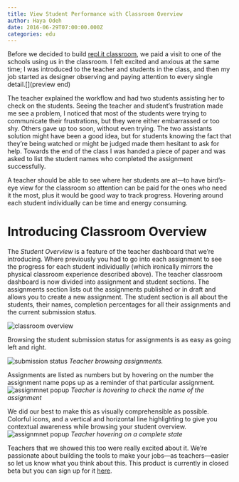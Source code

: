 ```yaml
---
title: View Student Performance with Classroom Overview 
author: Haya Odeh
date: 2016-06-29T07:00:00.000Z
categories: edu
---
```


Before we decided to build [repl.it classroom](https://replit.com/site/teams-for-education), we paid a visit to one of the schools using us in the classroom. I felt excited and anxious at the same time; I was introduced to the teacher and students in the class, and then my job started as designer observing and paying attention to every single detail.[](preview end)

The teacher explained the workflow and had two students assisting her to check on the students. Seeing the teacher and student’s frustration made me see a problem, I noticed that most of the students were trying to communicate their frustrations, but they were either embarrassed or too shy. Others gave up too soon, without even trying. The two assistants solution might have been a good idea, but for students knowing the fact that they’re being watched or might be judged made them hesitant to ask for help. Towards the end of the class I was handed a piece of paper and was asked to list the student names who completed the assignment successfully.

A teacher should be able to see where her students are at—to have bird’s-eye view for the classroom so attention can be paid for the ones who need it the most, plus it would be good way to track progress. Hovering around each student individually can be time and energy consuming.

# Introducing Classroom Overview

The *Student Overview* is a feature of the teacher dashboard that we’re introducing. Where previously you had to go into each assignment to see the progress for each student individually (which ironically mirrors the physical classroom experience described above). The teacher classroom dashboard is now divided into assignment and student sections. The assignments section lists out the assignments published or in draft and allows you to create a new assignment. The student section is all about the students, their names, completion percentages for all their assignments and the current submission status.

![classroom overview](https://i.imgur.com/5N4gMNj.jpg)

Browsing the student submission status for assignments is as easy as going left and right.

![submission status](https://i.imgur.com/qAbJit8.jpg)
*Teacher browsing assignments.*

Assignments are listed as numbers but by hovering on the number the assignment name pops up as a reminder of that particular assignment.
![assignmnet popup](http://i.imgur.com/qAbJit8.jpg)
*Teacher is hovering to check the name of the assignment*

We did our best to make this as visually comprehensible as possible. Colorful icons, and a vertical and horizontal line highlighting to give you contextual awareness while browsing your student overview.
![assignmnet popup](http://i.imgur.com/j4hwQPp.jpg)
*Teacher hovering on a complete state*

Teachers that we showed this too were really excited about it. We’re
passionate about building the tools to make your jobs—as teachers—easier so let us know what you think about this. This product is currently in closed beta but you can sign up for it [here](https://repl.it/site/classrooms).